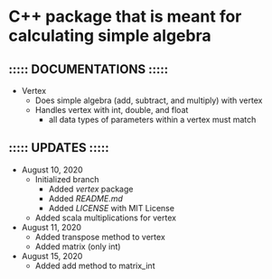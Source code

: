 # C++ package that is meant for calculating simple algebra
## ::::: DOCUMENTATIONS :::::
- Vertex
    - Does simple algebra (add, subtract, and multiply) with vertex
    - Handles vertex with int, double, and float
        - all data types of parameters within a vertex must match

## ::::: UPDATES :::::
- August 10, 2020
    - Initialized branch
        - Added <i>vertex</i> package
        - Added <i>README.md</i>
        - Added <i>LICENSE</i> with MIT License
    - Added scala multiplications for vertex
- August 11, 2020
    - Added transpose method to vertex
    - Added matrix (only int)
- August 15, 2020
    - Added add method to matrix\_int
